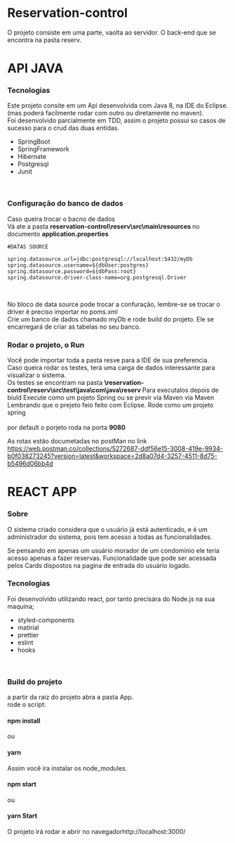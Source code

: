 # Reservation-control

O projeto consiste em uma parte, vaolta ao servidor. O back-end que se encontra na pasta reserv.
<h1>API JAVA</h1>

<h3> Tecnologias</h3>
Este projeto consite em um Api desenvolvida com Java 8, na IDE do Eclipse. (mas poderá facilmente rodar com outro ou diretamente no maven). </br >
Foi desenvolvido parcialmente em TDD, assim o projeto possui so casos de sucesso para o crud das duas entidas. 

<ul>
  <li>SpringBoot </li> 
   <li>SpringFramework </li>
   <li>Hibernate </li>
   <li>Postgresql </li>
   <li>Junit </li>
 </uL>
</br>
<h3>Configuração do banco de dados </h3>
Caso queira trocar o bacno de dados</br>
Vá ate a pasta <b> reservation-control\reserv\src\main\resources </b>
no documento <b>application.properties </b>

````
#DATAS SOURCE

spring.datasource.url=jdbc:postgresql://localhost:5432/myDb
spring.datasource.username=${dbUser:postgres}
spring.datasource.password=${dbPass:root}
spring.datasource.driver-class-name=org.postgresql.Driver
````
</br>

No bloco de data source pode trocar a confuração, lembre-se se trocar o driver é preciso importar no poms.xml</br>
Crie um banco de dados chamado myDb e  rode build do projeto. Ele se encarregará de criar as tabelas no seu banco.
</br>

<h3> Rodar o projeto, o Run </h3>
Você pode importar toda a pasta resve para a IDE de sua preferencia. </br>
Caso queira rodar os testes, terá uma carga de dados interessante para visualizar o sistema.</br>
Os testes se encontram na pasta <b> \reservation-control\reserv\src\test\java\com\java\reserv </b>
Para executalos depois de biuld 
Execute como um pojeto Spring ou se previr via Maven via Maven </br>
Lembrando que o prejeto feio feito com Eclipse.
Rode como um projeto spring 
</br>
</br>
por default o porjeto roda na porta <b>9080</b>


As rotas estão documetadas no postMan no link
<a> https://web.postman.co/collections/5272687-ddf56e15-3008-419e-9934-b0f038273245?version=latest&workspace=2d8a07d4-3257-4511-8d75-b5496d06bb4d<a/>



<h1>REACT APP</h1>
<h3> Sobre</h3>
O sistema criado considera que o usuário já está autenticado, e é um administrador do sistema, pois tem acesso a todas as funcionalidades.

Se pensando em apenas um usuário morador de um condomínio ele teria acesso apenas a fazer reservas. Funcionalidade que pode ser acessada pelos Cards dispostos na pagina de entrada do usuário logado.


<h3>Tecnologias </h3>
Foi desenvolvido utilizando react, por tanto precisára do Node.js na sua maquina;
<ul>
  <li>styled-components</li>
  <li>matirial</li>
  <li>prettier </li> 
   <li>eslint </li>
   <li>hooks </li>
 </uL>
 </br>
 <h3> Build do projeto</h3>
 a partir da raiz do projeto abra a pasta App.</br>
 rode o script:</br>
<h4>npm install</h4>
 ou
<h4>yarn</h4>
 Assim você ira instalar os node_modules.</br>
<h4>npm start</h4>
 ou
 
<h4>yarn Start</h4>
 O projeto irá rodar e abrir no navegador</br<
 <a>http://localhost:3000/</a>

 
